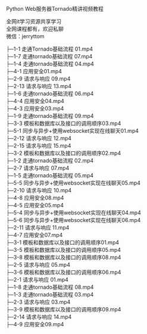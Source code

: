 Python Web服务器Tornado精讲视频教程

全网it学习资源共享学习<br>全网课程都有，欢迎私聊<br>微信：jerryttom<br>

├─1-1 走通Tornado基础流程 01.mp4<br> ├─1-7 走通tornado基础流程 07.mp4<br> ├─1-4 走通tornado基础流程 04.mp4<br> ├─4-1 应用安全01.mp4<br> ├─2-9 请求与响应 09.mp4<br> ├─2-13 请求与响应 13.mp4<br> ├─1-6 走通tornado基础流程 06.mp4<br> ├─4-4 应用安全04.mp4<br> ├─4-3 应用安全03.mp4<br> ├─1-9 走通tornado基础流程 09.mp4<br> ├─3-3 模板和数据库以及接口的调用顺序03.mp4<br> ├─5-1 同步与异步+使用websocket实现在线聊天01.mp4<br> ├─2-12 请求与响应 12.mp4<br> ├─2-15 请求与响应 15.mp4<br> ├─3-2 模板和数据库以及接口的调用顺序02.mp4<br> ├─1-2 走通tornado基础流程 02.mp4<br> ├─2-7 请求与响应 07.mp4<br> ├─1-5 走通tornado基础流程 05.mp4<br> ├─5-5 同步与异步+使用websocket实现在线聊天05.mp4<br> ├─2-10 请求与响应 10.mp4<br> ├─4-8 应用安全08.mp4<br> ├─4-5 应用安全05.mp4<br> ├─5-4 同步与异步+使用websocket实现在线聊天04.mp4<br> ├─5-6 同步与异步+使用websocket实现在线聊天06.mp4<br> ├─2-11 请求与响应 11.mp4<br> ├─4-7 应用安全07.mp4<br> ├─3-1 模板和数据库以及接口的调用顺序01.mp4<br> ├─3-5 模板和数据库以及接口的调用顺序05.mp4<br> ├─3-8 模板和数据库以及接口的调用顺序08.mp4<br> ├─2-5 请求与响应 05.mp4<br> ├─3-6 模板和数据库以及接口的调用顺序06.mp4<br> ├─2-1 请求与响应 01.mp4<br> ├─1-8 走通tornado基础流程 08.mp4<br> ├─1-3 走通tornado基础流程 03.mp4<br> ├─2-3 请求与响应 03.mp4<br> ├─3-9 模板和数据库以及接口的调用顺序09.mp4<br> ├─2-14 请求与响应 14.mp4<br> ├─4-9 应用安全09.mp4